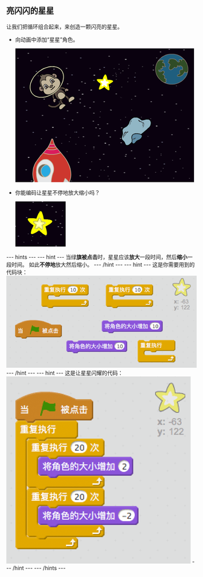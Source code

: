 ## 亮闪闪的星星

让我们把循环组合起来，来创造一颗闪亮的星星。

+ 向动画中添加“星星”角色。
    
    ![添加星星角色](images/space-star-sprite.png)

+ 你能编码让星星不停地放大缩小吗？
    
    ![测试闪亮的星星](images/space-star-test.png)

\--- hints \--- \--- hint \--- 当绿**旗被点击**时，星星应该**放大**一段时间，然后**缩小**一段时间。 如此**不停地**放大然后缩小。 \--- /hint \--- \--- hint \--- 这是你需要用到的代码块： ![Blocks for a shining star](images/space-star-blocks.png) \--- /hint \--- \--- hint \--- 这是让星星闪耀的代码： ![Code for a shining star](images/space-star-code.png) \--- /hint \--- \--- /hints \---